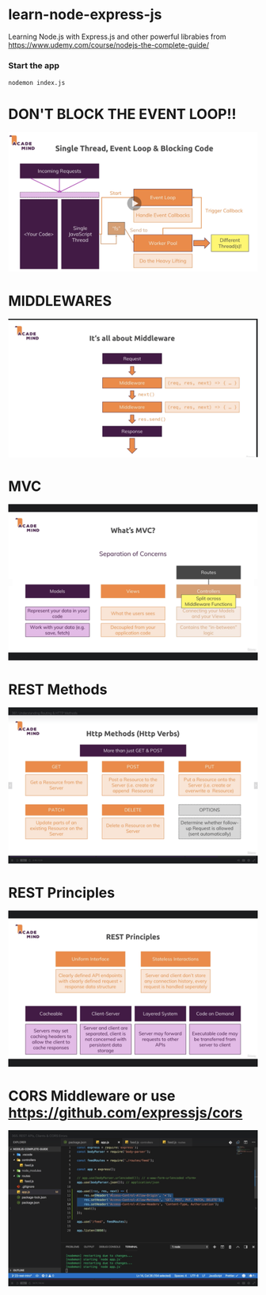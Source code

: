 # learn-node-express-js
Learning Node.js with Express.js and other powerful librabies from https://www.udemy.com/course/nodejs-the-complete-guide/


### Start the app
```
nodemon index.js
```

# DON'T BLOCK THE EVENT LOOP!!
![event-loop](meta/event-loop.png)

# MIDDLEWARES
![middleware](meta/middleware.png)

# MVC
![MVC](meta/mvc.png)

# REST Methods
![Rest Methods](meta/rest-methods.png)

# REST Principles
![Rest Methods](meta/rest-principles.png)

# CORS Middleware or use https://github.com/expressjs/cors
![CORS Middleware](meta/cors-middleware.png)